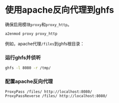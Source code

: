 # 使用apache反向代理到ghfs

确保启用模块`proxy`和`proxy_http`。

```sh
a2enmod proxy proxy_http
```

例如，apache代理`/files`到ghfs根目录：

### 运行ghfs并侦听

```sh
ghfs -l 8080 -r /tmp/
```

### 配置apache反向代理
```
ProxyPass /files/ http://localhost:8080/
ProxyPassReverse /files/ http://localhost:8080/
```
